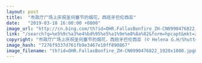 ```yaml
---
layout: post
title:  "市政厅广场上庆祝圣何塞节的烟花，西班牙巴伦西亚"
date:   "2019-03-18 16:00:00 +0800"
image_url: "http://cn.bing.com/th?id=OHR.FallasBonfire_ZH-CN0990476822_1920x1080.jpg&rf=NorthMale_1920x1080.jpg&pid=hp"
link: "/search?q=%e5%9c%a3%e4%bd%95%e5%a1%9e%e8%8a%82&form=hpcapt&mkt=zh-cn"
copyright: "市政厅广场上庆祝圣何塞节的烟花，西班牙巴伦西亚 (© Helena G.H/Shutterstock)"
image_hash: "7276f9337d761fb9e3467e10ff890867"
image_filename: "th?id=OHR.FallasBonfire_ZH-CN0990476822_1920x1080.jpg&rf=NorthMale_1920x1080.jpg&pid=hp"
---
```

